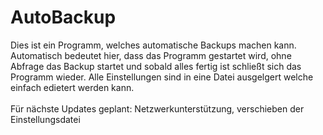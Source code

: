 # AutoBackup

<p>Dies ist ein Programm, welches automatische Backups machen kann.
Automatisch bedeutet hier, dass das Programm gestartet wird, ohne Abfrage das Backup startet und sobald alles fertig ist schließt sich das Programm wieder. 
Alle Einstellungen sind in eine Datei ausgelgert welche einfach edietert werden kann.<br>
<br>
Für nächste Updates geplant: Netzwerkunterstützung, verschieben der Einstellungsdatei</p>
